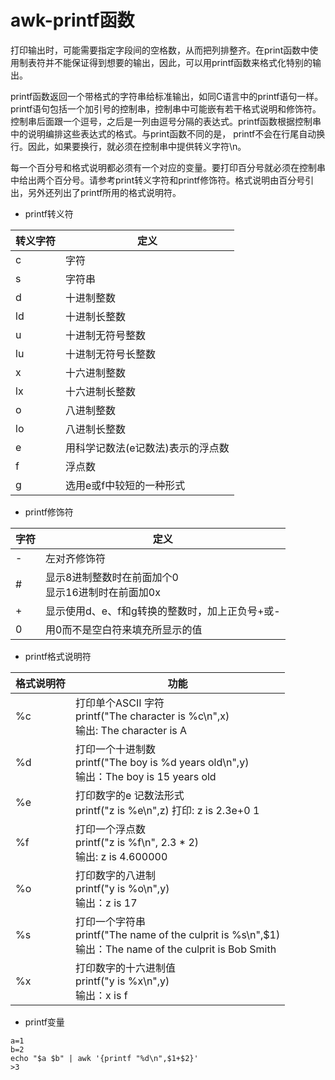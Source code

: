 # awk-printf函数

打印输出时，可能需要指定字段间的空格数，从而把列排整齐。在print函数中使用制表符并不能保证得到想要的输出，因此，可以用printf函数来格式化特别的输出。

printf函数返回一个带格式的字符串给标准输出，如同C语言中的printf语句一样。printf语句包括一个加引号的控制串，控制串中可能嵌有若干格式说明和修饰符。控制串后面跟一个逗号，之后是一列由逗号分隔的表达式。printf函数根据控制串中的说明编排这些表达式的格式。与print函数不同的是， printf不会在行尾自动换行。因此，如果要换行，就必须在控制串中提供转义字符\n。

每一个百分号和格式说明都必须有一个对应的变量。要打印百分号就必须在控制串中给出两个百分号。请参考print转义字符和printf修饰符。格式说明由百分号引出，另外还列出了printf所用的格式说明符。


* printf转义符

| 转义字符 | 定义 |
| -------- | ---- |
| c | 字符 |
| s | 字符串 | 
| d | 十进制整数 | 
| ld | 十进制长整数 |
| u | 十进制无符号整数 |
| lu | 十进制无符号长整数 |
| x | 十六进制整数 |
| lx | 十六进制长整数 |
| o | 八进制整数 |
| lo | 八进制长整数 |
| e | 用科学记数法(e记数法)表示的浮点数 |
| f | 浮点数 |
| g | 选用e或f中较短的一种形式 |

* printf修饰符

| 字符 | 定义 |
| ---- | ---- |
| - | 左对齐修饰符 |
| # | 显示8进制整数时在前面加个0 <br> 显示16进制时在前面加0x |
| + | 显示使用d、e、f和g转换的整数时，加上正负号+或- |
| 0 | 用0而不是空白符来填充所显示的值 |

* printf格式说明符

| 格式说明符 | 功能 |
| ---------- | ---- |
| %c | 打印单个ASCII 字符 <br> printf("The character is %c\n",x)<br>输出: The character is A |
| %d | 打印一个十进制数<br>printf("The boy is %d years old\n",y)<br>输出：The boy is 15 years old |
| %e | 打印数字的e 记数法形式<br>printf("z is %e\n",z) 打印: z is 2.3e+0 1 |
| %f | 打印一个浮点数<br>printf("z is %f\n", 2.3 * 2)<br>输出: z is 4.600000 |
| %o | 打印数字的八进制<br>printf("y is %o\n",y)<br>输出：z is 17 |
| %s | 打印一个字符串<br>printf("The name of the culprit is %s\n",$1)<br>输出：The name of the culprit is Bob Smith |
| %x | 打印数字的十六进制值<br>printf("y is %x\n",y)<br>输出：x is f |

* printf变量

```
a=1
b=2
echo "$a $b" | awk '{printf "%d\n",$1+$2}'
>3

```

